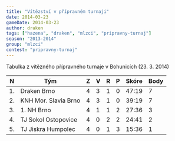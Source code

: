 ```yaml
---
title: "Vítězství v přípravném turnaji"
date: 2014-03-23
gameDate: 2014-03-23
author: draken
tags: ["hazena", "draken", "mlzci", "pripravny-turnaj"]
season: "2013-2014"
group: "mlzci"
contest: "pripravny-turnaj"
---
```


Tabulka z vítězného přípravného turnaje v Bohunicích (23. 3. 2014)

N  | Tým | Z | V | R | P | Skóre | Body
---|-----|---|---|---|---|-------|------
1. | Draken Brno | 4 | 3 | 1 | 0 | 47:19 | 7
2. | KNH Mor. Slavia Brno | 4 | 3 | 1 | 0 | 39:19 | 7
3. | 1. NH Brno | 4 | 1 | 1 | 2 | 27:36 | 3
4. | TJ Sokol Ostopovice | 4 | 0 | 2 | 2 | 24:41 | 2
5. | TJ Jiskra Humpolec | 4 | 0 | 1 | 3 | 15:36 | 1